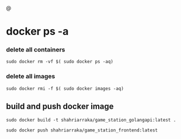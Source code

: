 @ 

# docker ps -a

### delete all containers

```
sudo docker rm -vf $( sudo docker ps -aq)
```

### delete all images

```
sudo docker rmi -f $( sudo docker images -aq)
```

## build and push docker image

```
sudo docker build -t shahriarraka/game_station_golangapi:latest .
```

```
sudo docker push shahriarraka/game_station_frontend:latest
```
